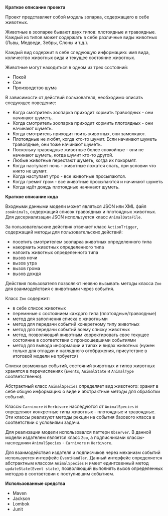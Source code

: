 **Краткое описание проекта**

Проект представляет собой модель зопарка, содержащего в себе животных.

Животные в зоопарке бывают двух типов: плотоядные и травоядные.
Каждый из типов может содержать в себе различные виды животных (Львы, 
Медведи, Зебры, Слоны и т.д.).

Каждый вид содержит в себе следующую информацию: имя вида, количество животных
вида и текущее состояние животных.

Животные могут находиться в одном из трех состояний: 
* Покой
* Сон
* Производство шума

В зависимости от действий пользователя, необходимо описать следующее поведение:
* Когда смотритель зоопарка приходит кормить травоядных - они начинают шуметь.
* Когда смотритель зоопарка приходит кормить плотоядных - они начинают шуметь.
* Когда смотритель приходит поить животных, они замолкают.
* Плотоядные не любят, когда кто-то шумит. Если начинают шуметь травоядные, они тоже начинают шуметь.
* Поскольку травоядные животные более спокойные - они не начинают шуметь, когда шумит кто-то другой.
* Любые животные перестают шуметь, когда их покормят.
* Когда наступает ночь - животные ложатся спать, при условии что никто не шумит.
* Когда наступает утро - все животные просыпаются.
* Когда гремит гром - все животные просыпаются и начинают шуметь
* Когда идёт дождь плотоядные начинают шуметь.

**Краткое описание кода** 

Входными данными модели может являться JSON или XML файл `zooAnimals`, содержащий список 
травоядных и плотоядных животных. Для десериализации JSON используется класс 
`AnimalDataFile`.

За пользовательские действия отвечает класс `ActionTrigger`, содержащий методы
для пользовательских действий:
* посетить смотрителем зоопарка животных определенного типа
* накормить животных определенного типа
* напоить животных определенного типа
* вызов ночи
* вызов утра
* вызов грома
* вызов дождя

Действия пользователя позволяют неявно вызывать методы класса `Zoo`
для взаимодействия с животными через события.

Класс `Zoo` содержит:
* в себе список животных
* перемнные с состоянием каждого типа (плотоядные/травоядные) 
* метод для заполнения списка с животными
* метод для передачи событий конкретному типу животных
* метод для передачи событий всему списку животных
* метод, позволяющий животным корректировать свое текущее состояние
в соответствии с произошедшими событиями
* метод для вывода информации и типах и видах животных (нужен только
для отладки и наглядного отображения, присутствие в итоговой 
модели не трбуется)

Списки возможных событий, состояний животных и типов животных хранятся в 
перечислениях (`Events`, `AnimalState` и `AnimalType` соответственно).

Абстрактный класс `AnimalSpecies` определяет вид животного: хранит в 
себе общую информацию о виде и абстрактные методы для обработки событий.

Классы `Carnivore` и `Herbivore` наследуются от `AnimalSpecies` и определяют 
конкретные типы животных - плотоядные и травоядные. Эти классы реализуют 
методы рекции на события базового класса в соответствии с условиями задачи. 

Для реализации модели использовался паттерн `Observer`. В данной модели 
издателем является класс `Zoo`, а подписчиками классы-наследники 
`AnimalSpecies` - `Carnivore` и `Herbivore`.

Для взаимодействия издателя и подписчиков через механизм событий 
используется интерфейс `EventHandler`. Данный интерфейс 
определяется абстрактным классом `AnimalSpecies` и имеет единтсвенный метод 
`updateState(Event state)`, позволяющий выполнять вызов определенных 
методов в соответсвии с поступившим событием.

**Использованные средства**

* Maven
* Jackson
* Lombok
* Junit
